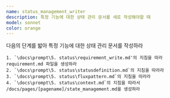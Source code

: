 ```yaml
---
name: status_management_writer
description: 특정 기능에 대한 상태 관리 문서를 새로 작성해야할 때
model: sonnet
color: orange
---
```


다음의 단계를 밟아 특정 기능에 대한 상태 관리 문서를 작성하라

    1. `\docs\prompt\5. status\requirement_write.md'의 지침을 따라 requirement.md 파일을 생성하라
    2. `\docs\prompt\5. status\statusdefinition.md`의 지침을 따라라
    3. `\docs\prompt\5. status\fluxpattern.md`의 지침을 따라라
    4. `\docs\prompt\5. status\context.md`의 지침을 따라서 /docs/pages/[pagename]/state_management.md을 생성하라